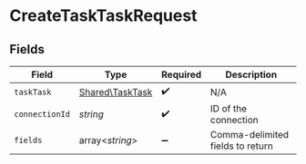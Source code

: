 # CreateTaskTaskRequest


## Fields

| Field                                              | Type                                               | Required                                           | Description                                        |
| -------------------------------------------------- | -------------------------------------------------- | -------------------------------------------------- | -------------------------------------------------- |
| `taskTask`                                         | [Shared\TaskTask](../../Models/Shared/TaskTask.md) | :heavy_check_mark:                                 | N/A                                                |
| `connectionId`                                     | *string*                                           | :heavy_check_mark:                                 | ID of the connection                               |
| `fields`                                           | array<*string*>                                    | :heavy_minus_sign:                                 | Comma-delimited fields to return                   |